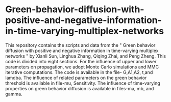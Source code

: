 # Green-behavior-diffusion-with-positive-and-negative-information-in-time-varying-multiplex-networks
This repository contains the scripts and data from the " Green behavior diffusion with positive and negative information in time-varying multiplex networks " by Xianli Sun, Linghua Zhang, Qiqing Zhai, and Peng Zheng. 
This code is divided into eight sections. For the influence of upper and lower parameters on propagation, we adopt Monte Carlo simulations and MMC iterative computations. The code is available in the file- G,A1,A2, t,and lamdba. The influence of related parameters on the green behavior threshold is available in file-mu, Sensitivity. The influence of time-varying properties on green behavior diffusion is available in files-ma, mb, and gamma.
